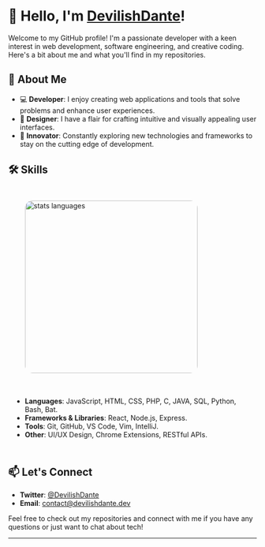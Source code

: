 # 👋 Hello, I'm [DevilishDante](https://github.com/DevilishDante)!

Welcome to my GitHub profile! I'm a passionate developer with a keen interest in web development, software engineering, and creative coding. Here's a bit about me and what you'll find in my repositories.

## 🌟 About Me

- 💻 **Developer**: I enjoy creating web applications and tools that solve problems and enhance user experiences.
- 🎨 **Designer**: I have a flair for crafting intuitive and visually appealing user interfaces.
- 🚀 **Innovator**: Constantly exploring new technologies and frameworks to stay on the cutting edge of development.

## 🛠️ Skills
<div style="display: flex; flex-wrap: wrap;">
  <div style="flex: 1; padding: 10px;">
    <ul>
        <img style="margin: auto; border-radius: 15px; height: 350px; weight: auto" src="https://github.com/DevilishDante/DevilishDante/assets/13486924/aeb25a5b-c8a8-4f25-9ef6-4dcf928854a4" alt="stats languages"/>
    </ul>

  </div>
  <div style="flex: 1; padding: 10px;">
    <ul>
      <li><strong>Languages</strong>: JavaScript, HTML, CSS, PHP, C, JAVA, SQL, Python, Bash, Bat.</li>
      <li><strong>Frameworks & Libraries</strong>: React, Node.js, Express.</li>
      <li><strong>Tools</strong>: Git, GitHub, VS Code, Vim, IntelliJ.</li>
      <li><strong>Other</strong>: UI/UX Design, Chrome Extensions, RESTful APIs.</li>
    </ul>
  </div>
</div>

## 📫 Let's Connect

- **Twitter**: [@DevilishDante](https://twitter.com/DevilishDante_)
- **Email**: [contact@devilishdante.dev](mailto:devilishdante@outlook.fr)

Feel free to check out my repositories and connect with me if you have any questions or just want to chat about tech!

---
